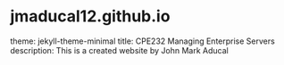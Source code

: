 # jmaducal12.github.io

theme: jekyll-theme-minimal
title: CPE232 Managing Enterprise Servers
description: This is a created website by John Mark Aducal

